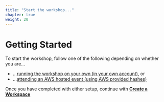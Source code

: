 ```yaml
---
title: "Start the workshop..."
chapter: true
weight: 20
---
```


# Getting Started

To start the workshop, follow one of the following depending on whether you are...

* ...[running the workshop on your own (in your own account)](self_paced/), or
* ...[attending an AWS hosted event (using AWS provided hashes)](aws_event/)

Once you have completed with either setup, continue with [**Create a Workspace**](/20_prerequisites/workspace/)
